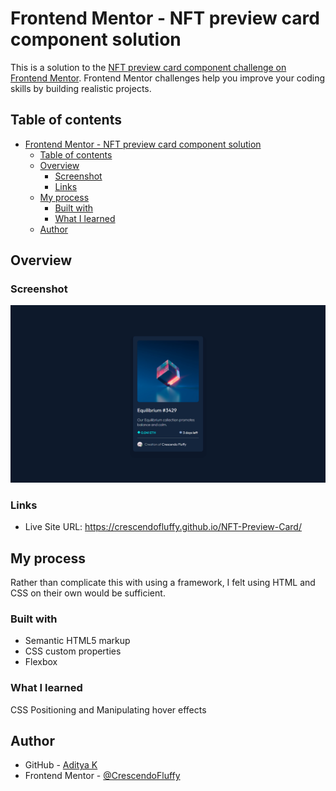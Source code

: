 # Frontend Mentor - NFT preview card component solution

This is a solution to the [NFT preview card component challenge on Frontend Mentor](https://www.frontendmentor.io/challenges/nft-preview-card-component-SbdUL_w0U). Frontend Mentor challenges help you improve your coding skills by building realistic projects. 

## Table of contents

- [Frontend Mentor - NFT preview card component solution](#frontend-mentor---nft-preview-card-component-solution)
  - [Table of contents](#table-of-contents)
  - [Overview](#overview)
    - [Screenshot](#screenshot)
    - [Links](#links)
  - [My process](#my-process)
    - [Built with](#built-with)
    - [What I learned](#what-i-learned)
  - [Author](#author)


## Overview

### Screenshot

![](images/screenshot.png)

### Links

- Live Site URL: https://crescendofluffy.github.io/NFT-Preview-Card/

## My process

Rather than complicate this with using a framework, I felt using HTML and CSS on their own would be sufficient.


### Built with

- Semantic HTML5 markup
- CSS custom properties
- Flexbox

### What I learned

CSS Positioning and Manipulating hover effects

## Author

- GitHub - [Aditya K](https://github.com/CrescendoFluffy)
- Frontend Mentor - [@CrescendoFluffy](https://www.frontendmentor.io/profile/CrescendoFluffy)

